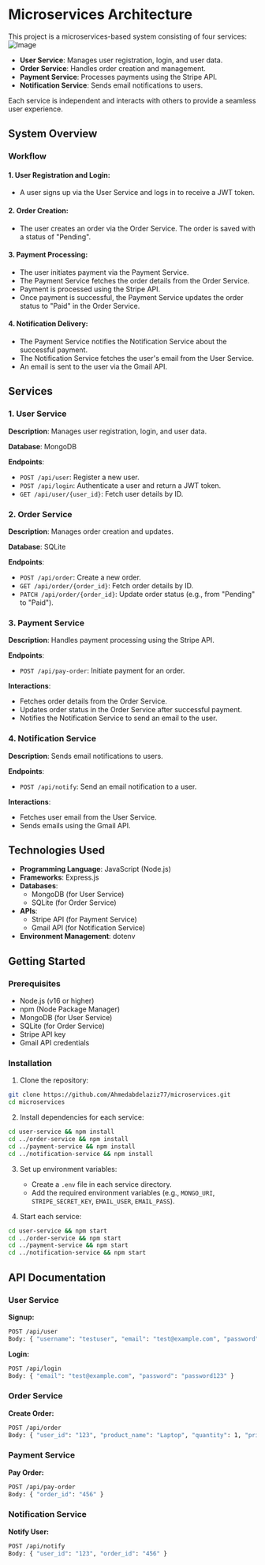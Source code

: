 # Microservices Architecture

This project is a microservices-based system consisting of four services:
![Image](https://github.com/user-attachments/assets/0cfc1e58-416a-4658-849e-3aa31b34c68b)

- **User Service**: Manages user registration, login, and user data.
- **Order Service**: Handles order creation and management.
- **Payment Service**: Processes payments using the Stripe API.
- **Notification Service**: Sends email notifications to users.

Each service is independent and interacts with others to provide a seamless user experience.

## System Overview

### Workflow

#### 1. User Registration and Login:
- A user signs up via the User Service and logs in to receive a JWT token.

#### 2. Order Creation:
- The user creates an order via the Order Service. The order is saved with a status of "Pending".

#### 3. Payment Processing:
- The user initiates payment via the Payment Service.
- The Payment Service fetches the order details from the Order Service.
- Payment is processed using the Stripe API.
- Once payment is successful, the Payment Service updates the order status to "Paid" in the Order Service.

#### 4. Notification Delivery:
- The Payment Service notifies the Notification Service about the successful payment.
- The Notification Service fetches the user's email from the User Service.
- An email is sent to the user via the Gmail API.

## Services

### 1. User Service
**Description**: Manages user registration, login, and user data.

**Database**: MongoDB

**Endpoints**:
- `POST /api/user`: Register a new user.
- `POST /api/login`: Authenticate a user and return a JWT token.
- `GET /api/user/{user_id}`: Fetch user details by ID.

### 2. Order Service
**Description**: Manages order creation and updates.

**Database**: SQLite

**Endpoints**:
- `POST /api/order`: Create a new order.
- `GET /api/order/{order_id}`: Fetch order details by ID.
- `PATCH /api/order/{order_id}`: Update order status (e.g., from "Pending" to "Paid").

### 3. Payment Service
**Description**: Handles payment processing using the Stripe API.

**Endpoints**:
- `POST /api/pay-order`: Initiate payment for an order.

**Interactions**:
- Fetches order details from the Order Service.
- Updates order status in the Order Service after successful payment.
- Notifies the Notification Service to send an email to the user.

### 4. Notification Service
**Description**: Sends email notifications to users.

**Endpoints**:
- `POST /api/notify`: Send an email notification to a user.

**Interactions**:
- Fetches user email from the User Service.
- Sends emails using the Gmail API.

## Technologies Used

- **Programming Language**: JavaScript (Node.js)
- **Frameworks**: Express.js
- **Databases**:
  - MongoDB (for User Service)
  - SQLite (for Order Service)
- **APIs**:
  - Stripe API (for Payment Service)
  - Gmail API (for Notification Service)
- **Environment Management**: dotenv

## Getting Started

### Prerequisites
- Node.js (v16 or higher)
- npm (Node Package Manager)
- MongoDB (for User Service)
- SQLite (for Order Service)
- Stripe API key
- Gmail API credentials

### Installation

1. Clone the repository:
```bash
git clone https://github.com/Ahmedabdelaziz77/microservices.git
cd microservices
```

2. Install dependencies for each service:
```bash
cd user-service && npm install
cd ../order-service && npm install
cd ../payment-service && npm install
cd ../notification-service && npm install
```

3. Set up environment variables:
   - Create a `.env` file in each service directory.
   - Add the required environment variables (e.g., `MONGO_URI`, `STRIPE_SECRET_KEY`, `EMAIL_USER`, `EMAIL_PASS`).

4. Start each service:
```bash
cd user-service && npm start
cd ../order-service && npm start
cd ../payment-service && npm start
cd ../notification-service && npm start
```

## API Documentation

### User Service
**Signup:**
```bash
POST /api/user
Body: { "username": "testuser", "email": "test@example.com", "password": "password123" }
```

**Login:**
```bash
POST /api/login
Body: { "email": "test@example.com", "password": "password123" }
```

### Order Service
**Create Order:**
```bash
POST /api/order
Body: { "user_id": "123", "product_name": "Laptop", "quantity": 1, "price": 1000 }
```

### Payment Service
**Pay Order:**
```bash
POST /api/pay-order
Body: { "order_id": "456" }
```

### Notification Service
**Notify User:**
```bash
POST /api/notify
Body: { "user_id": "123", "order_id": "456" }
```

